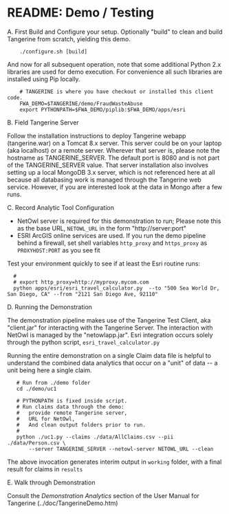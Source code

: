 README: Demo / Testing
======================

 A. First Build and Configure your setup.
  Optionally "build" to clean and build Tangerine from scratch, yielding this demo.
```
	./configure.sh [build]
```

And now for all subsequent operation, note that some additional Python 2.x libraries are used
for demo execution.  For convenience all such libraries are installed using Pip locally.

```
    # TANGERINE is where you have checkout or installed this client code.
    FWA_DEMO=$TANGERINE/demo/FraudWasteAbuse
    export PYTHONPATH=$FWA_DEMO/piplib:$FWA_DEMO/apps/esri
```

 B. Field Tangerine Server

Follow the installation instructions to deploy Tangerine webapp (tangerine.war) on a Tomcat 8.x server.
This server could be on your laptop (aka localhost) or a remote server. Wherever that server is, please note 
the hostname as TANGERINE_SERVER.  The default port is 8080 and is not part of the TANGERINE_SERVER value.
That server installation also involves setting up a local MongoDB 3.x server, which is not referenced here
at all because all databasing work is managed through the Tangerine web service.  However, if you are interested
look at the data in Mongo after a few runs.

 C. Record Analytic Tool Configuration

* NetOwl server is required for this demonstration to run; 
Please note this as the base URL, ```NETOWL_URL``` in the form "http://server:port"
* ESRI ArcGIS online services are used.  If you run the demo pipeline behind a firewall, 
set shell variables ```http_proxy``` and ```https_proxy``` as ```PROXYHOST:PORT``` as you see fit

Test your environment quickly to see if at least the Esri routine runs:

```
  # 
  # export http_proxy=http://myproxy.mycom.com
  python apps/esri/esri_travel_calculator.py  --to "500 Sea World Dr, San Diego, CA" --from "2121 San Diego Ave, 92110"
```

 D. Running the Demonstration

The demonstration pipeline makes use of the Tangerine Test Client, aka "client.jar"
for interacting with the Tangerine Server.  The interaction with NetOwl is managed
by the "netowlapp.jar".  Esri integration occurs solely through the python script, ```esri_travel_calculator.py``` 

Running the entire demonstration on a single Claim data file is helpful to understand the 
combined data analytics that occur on a "unit" of data -- a unit being here a single claim.

```
   # Run from ./demo folder
   cd ./demo/uc1
   
   # PYTHONPATH is fixed inside script.
   # Run claims data through the demo:
   #   provide remote Tangerine server,
   #   URL for NetOwl, 
   #   And clean output folders prior to run.
   #
   python ./uc1.py --claims ./data/AllClaims.csv --pii ./data/Person.csv \
       --server TANGERINE_SERVER --netowl-server NETOWL_URL --clean
```

The above invocation generates interim output in ```working``` folder, with a final
result for claims in ```results```

 E. Walk through Demonstration

Consult the *Demonstration Analytics* section of the User Manual for Tangerine (../doc/TangerineDemo.htm)
